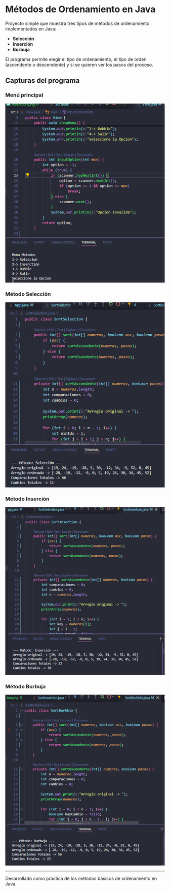 # Métodos de Ordenamiento en Java

Proyecto simple que muestra tres tipos de métodos de ordenamiento implementados en Java:

- **Selección**
- **Inserción**
- **Burbuja**

El programa permite elegir el tipo de ordenamiento, el tipo de orden (ascendente o descendente) y si se quieren ver los pasos del proceso.

## Capturas del programa

### Menú principal
![Menú](assets/menu.png)

### Método Selección
![Selección](assets/selection.png)

### Método Inserción
![Inserción](assets/insertion.png)

### Método Burbuja
![Burbuja](assets/burbble.png)

---

Desarrollado como práctica de los métodos básicos de ordenamiento en Java.
